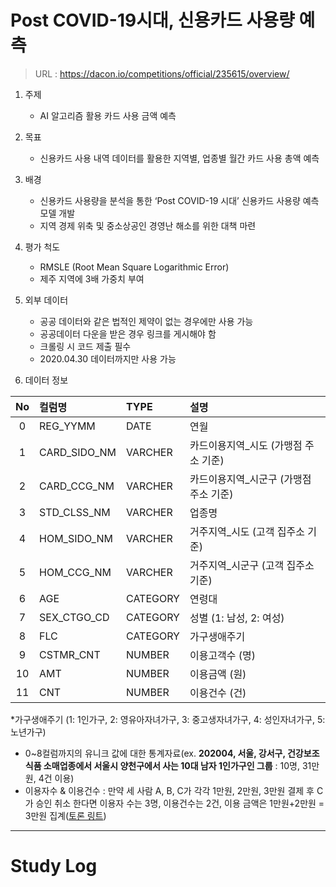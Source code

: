 # Post COVID-19시대, 신용카드 사용량 예측  
  
> URL : https://dacon.io/competitions/official/235615/overview/  
  

1. 주제  
	- AI 알고리즘 활용 카드 사용 금액 예측  

2. 목표  
	- 신용카드 사용 내역 데이터를 활용한 지역별, 업종별 월간 카드 사용 총액 예측  

3. 배경
	- 신용카드 사용량을 분석을 통한  ‘Post COVID-19 시대’ 신용카드 사용량 예측 모델 개발  
    - 지역 경제 위축 및 중소상공인 경영난 해소를 위한 대책 마련  

4. 평가 척도  
	- RMSLE (Root Mean Square Logarithmic Error)  
	- 제주 지역에 3배 가중치 부여  

5. 외부 데이터  
	- 공공 데이터와 같은 법적인 제약이 없는 경우에만 사용 가능  
	- 공공데이터 다운을 받은 경우 링크를 게시해야 함  
	- 크롤링 시 코드 제출 필수  
	- 2020.04.30 데이터까지만 사용 가능  

6. 데이터 정보  

| No | 컬럼명 | TYPE | 설명 |
|:---:|:---|:---|:---|
| 0 | REG_YYMM | DATE | 연월 |
| 1 | CARD_SIDO_NM | VARCHER | 카드이용지역_시도 (가맹점 주소 기준) |
| 2 | CARD_CCG_NM | VARCHER | 카드이용지역_시군구 (가맹점 주소 기준) |
| 3 | STD_CLSS_NM | VARCHER | 업종명 |
| 4 | HOM_SIDO_NM | VARCHER | 거주지역_시도 (고객 집주소 기준) |
| 5 | HOM_CCG_NM | VARCHER | 거주지역_시군구 (고객 집주소 기준) |
| 6 | AGE | CATEGORY | 연령대 |
| 7 | SEX_CTGO_CD | CATEGORY | 성별 (1: 남성, 2: 여성) |
| 8 | FLC | CATEGORY | 가구생애주기 |
| 9 | CSTMR_CNT | NUMBER | 이용고객수 (명) |
| 10 | AMT | NUMBER | 이용금액 (원) |
| 11 | CNT | NUMBER | 이용건수 (건) |

  
*가구생애주기 (1: 1인가구, 2: 영유아자녀가구, 3: 중고생자녀가구, 4: 성인자녀가구, 5: 노년가구)  


- 0~8컬럼까지의 유니크 값에 대한 통계자료(ex. **202004, 서울, 강서구, 건강보조식품 소매업종에서 서울시 양천구에서 사는 10대 남자 1인가구인 그룹** : 10명, 31만원, 4건 이용)  
- 이용자수 & 이용건수 : 만약 세 사람 A, B, C가 각각 1만원, 2만원, 3만원 결제 후 C가 승인 취소 한다면 이용자 수는 3명, 이용건수는 2건, 이용 금액은 1만원+2만원 = 3만원 집계([토론 링트](https://dacon.io/competitions/official/235615/talkboard/400991?page=1&dtype=recent&ptype=pub))  


---

# Study Log  
